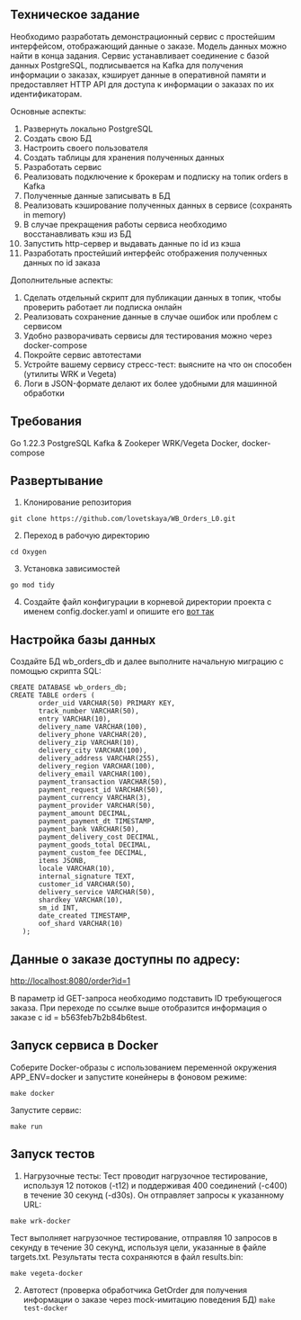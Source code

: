 ## Техническое задание 
Необходимо разработать демонстрационный сервис с простейшим интерфейсом, отображающий данные о заказе. Модель данных можно найти в конца задания.
Сервис устанавливает соединение с базой данных PostgreSQL, подписывается на Kafka для получения информации о заказах, кэширует данные в оперативной памяти и предоставляет HTTP API для доступа к информации о заказах по их идентификаторам.

Основные аспекты:
1. Развернуть локально PostgreSQL
2. Создать свою БД
3. Настроить своего пользователя
4. Создать таблицы для хранения полученных данных
5. Разработать сервис
6. Реализовать подключение к брокерам и подписку на топик orders в Kafka
7. Полученные данные записывать в БД
8. Реализовать кэширование полученных данных в сервисе (сохранять in memory)
9. В случае прекращения работы сервиса необходимо восстанавливать кэш из БД
10. Запустить http-сервер и выдавать данные по id из кэша
11. Разработать простейший интерфейс отображения полученных данных по id заказа

Дополнительные аспекты:
1. Сделать отдельный скрипт для публикации данных в топик, чтобы проверить работает ли подписка онлайн
2. Реализовать сохранение данные в случае ошибок или проблем с сервисом
3. Удобно разворачивать сервисы для тестирования можно через docker-compose
4. Покройте сервис автотестами
5. Устройте вашему сервису стресс-тест: выясните на что он способен (утилиты WRK и Vegeta)
6. Логи в JSON-формате делают их более удобными для машинной обработки

## Требования
Go 1.22.3
PostgreSQL
Kafka & Zookeper
WRK/Vegeta
Docker, docker-compose

## Развертывание
1. Клонирование репозитория

```git clone https://github.com/lovetskaya/WB_Orders_L0.git```

2. Переход в рабочую директорию

```cd Oxygen```

3. Установка зависимостей

```go mod tidy```

4. Создайте файл конфигурации в корневой директории проекта с именем config.docker.yaml и опишите его [вот так](./docs/ru/index.md)

## Настройка базы данных

Создайте БД wb_orders_db и далее выполните начальную миграцию с помощью скрипта SQL:

```
CREATE DATABASE wb_orders_db;
CREATE TABLE orders (
       order_uid VARCHAR(50) PRIMARY KEY,
       track_number VARCHAR(50),
       entry VARCHAR(10),
       delivery_name VARCHAR(100),
       delivery_phone VARCHAR(20),
       delivery_zip VARCHAR(10),
       delivery_city VARCHAR(100),
       delivery_address VARCHAR(255),
       delivery_region VARCHAR(100),
       delivery_email VARCHAR(100),
       payment_transaction VARCHAR(50),
       payment_request_id VARCHAR(50),
       payment_currency VARCHAR(3),
       payment_provider VARCHAR(50),
       payment_amount DECIMAL,
       payment_payment_dt TIMESTAMP,
       payment_bank VARCHAR(50),
       payment_delivery_cost DECIMAL,
       payment_goods_total DECIMAL,
       payment_custom_fee DECIMAL,
       items JSONB,
       locale VARCHAR(10),
       internal_signature TEXT,
       customer_id VARCHAR(50),
       delivery_service VARCHAR(50),
       shardkey VARCHAR(10),
       sm_id INT,
       date_created TIMESTAMP,
       oof_shard VARCHAR(10)
   );
```
## Данные о заказе доступны по адресу:

[http://localhost:8080/order?id=1](http://localhost:8080/order?id=b563feb7b2b84b6test)

В параметр id GET-запроса необходимо подставить ID требующегося заказа. При переходе по ссылке выше отобразится информация о заказе с id = b563feb7b2b84b6test.

## Запуск сервиса в Docker
Соберите Docker-образы с использованием переменной окружения APP_ENV=docker и запустите конейнеры в фоновом режиме:

```make docker```

Запустите сервис:

```make run```

## Запуск тестов
1. Нагрузочные тесты:
Тест проводит нагрузочное тестирование, используя 12 потоков (-t12) и поддерживая 400 соединений (-c400) в течение 30 секунд (-d30s). Он отправляет запросы к указанному URL:

```make wrk-docker```

Тест выполняет нагрузочное тестирование, отправляя 10 запросов в секунду в течение 30 секунд, используя цели, указанные в файле targets.txt. Результаты теста сохраняются в файл results.bin:

```make vegeta-docker```

2. Автотест (проверка обработчика GetOrder для получения информации о заказе через mock-имитацию поведения БД)
```make test-docker```


